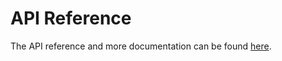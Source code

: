 # API Reference
The API reference and more documentation can be found [here](https://flower.ai/docs/examples/flowertune-llm.html). 
